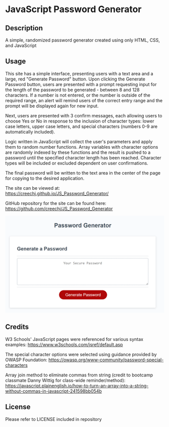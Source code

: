 # JavaScript Password Generator

## Description

A simple, randomized password generator created using only HTML, CSS, and JavaScript

## Usage

This site has a simple interface, presenting users with a text area and a large, red "Generate Password" button.
Upon clicking the Generate Password button, users are presented with a prompt requesting input for the length of the password to be generated - between 8 and 128 characters. If a number is not entered, or the number is outside of the required range, an alert will remind users of the correct entry range and the prompt will be displayed again for new input.

Next, users are presented with 3 confirm messages, each allowing users to choose Yes or No in response to the inclusion of character types: lower case letters, upper case letters, and special characters (numbers 0-9 are automatically included).

Logic written in JavaScript will collect the user's parameters and apply them to random number functions.
Array variables with character options are randomly indexed by these functions and the result is pushed to a password until the specified character length has been reached.
Character types will be included or excluded dependent on user confirmations.

The final password will be written to the text area in the center of the page for copying to the desired application.


The site can be viewed at: https://creechj.github.io/JS_Password_Generator/

GitHub repository for the site can be found here: https://github.com/creechj/JS_Password_Generator

![Screenshot of Password Generator](assets/JS_Password_Generator_Screenshot.png)

## Credits

W3 Schools' JavaScript pages were referenced for various syntax examples:
https://www.w3schools.com/jsref/default.asp

The special character options were selected using guidance provided by OWASP Foundation:
https://owasp.org/www-community/password-special-characters

Array join method to eliminate commas from string (credit to bootcamp classmate Danny Wittig for class-wide reminder/method):
https://javascript.plainenglish.io/how-to-turn-an-array-into-a-string-without-commas-in-javascript-241598bb054b

## License

Please refer to LICENSE included in repository